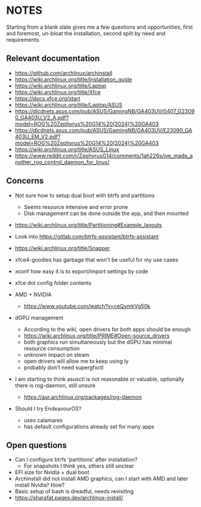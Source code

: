 # NOTES

Starting from a blank slate gives me a few questions and opportunities, first and foremost, un-bloat the installation,
second split by need and requirements.

## Relevant documentation

- <https://github.com/archlinux/archinstall>
- <https://wiki.archlinux.org/title/Installation_guide>
- <https://wiki.archlinux.org/title/Laptop>
- <https://wiki.archlinux.org/title/Xfce>
- <https://docs.xfce.org/start>
- <https://wiki.archlinux.org/title/Laptop/ASUS>
- <https://dlcdnets.asus.com/pub/ASUS/GamingNB/GA403UV/0407_G23090_GA403U_V2_A.pdf?model=ROG%20Zephyrus%20G14%20(2024)%20GA403>
- <https://dlcdnets.asus.com/pub/ASUS/GamingNB/GA403UV/E23090_GA403U_EM_V2.pdf?model=ROG%20Zephyrus%20G14%20(2024)%20GA403>
- <https://wiki.archlinux.org/title/ASUS_Linux>
- <https://www.reddit.com/r/ZephyrusG14/comments/1ah226s/ive_made_another_rog_control_daemon_for_linux/>

## Concerns

- Not sure  how to setup dual boot with btrfs and partitions
    - Seems resource intensive and error prone
    - Disk management can be done outside the app, and then mounted
- <https://wiki.archlinux.org/title/Partitioning#Example_layouts>
- Look into <https://gitlab.com/btrfs-assistant/btrfs-assistant>
- <https://wiki.archlinux.org/title/Snapper>

- xfce4-goodies has garbage that won't be useful for my use cases
- xconf how easy it is to export/import settings by code
- xfce dot config folder contents
- AMD + NVIDIA
    - <https://www.youtube.com/watch?v=ceQymkVg50k>
- dGPU management
    - According to the wiki, open drivers for both apps should be enough
    - <https://wiki.archlinux.org/title/PRIME#Open-source_drivers>
    - both graphics run simultaneously but the dGPU has minimal resource consumption
    - unknown impact on steam
    - open drivers will allow me to keep using ly
    - probably don't need supergfxctl
- I am starting to think asusctl is not reasonable or valuable, optionally there is rog-daemon, still unsure
    - <https://aur.archlinux.org/packages/rog-daemon>
- Should I try EndeavourOS?
    - uses calamares
    - has default configurations already set for many apps

## Open questions

- Can I configure btrfs 'partitions' after installation?
    - For snapshots I think yes, others still unclear
- EFI size for Nvidia + dual boot
- Archinstall did not install AMD graphics, can I start with AMD and later install Nvidia? How?
- Basic setup of bash is dreadful, needs revisiting
- <https://sharafat.pages.dev/archlinux-install/>

